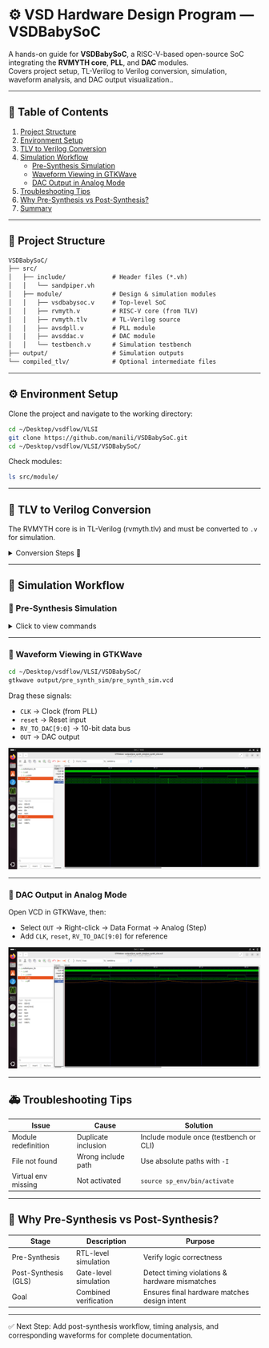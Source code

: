 
# ⚙️ VSD Hardware Design Program — VSDBabySoC

A hands-on guide for **VSDBabySoC**, a RISC-V-based open-source SoC integrating the **RVMYTH core**, **PLL**, and **DAC** modules.  
Covers project setup, TL-Verilog to Verilog conversion, simulation, waveform analysis, and DAC output visualization..

---

## 📘 Table of Contents

1. [Project Structure](#project-structure)
2. [Environment Setup](#environment-setup)
3. [TLV to Verilog Conversion](#tlv-to-verilog-conversion)
4. [Simulation Workflow](#simulation-workflow)
    - [Pre-Synthesis Simulation](#pre-synthesis-simulation)
    - [Waveform Viewing in GTKWave](#waveform-viewing-in-gtkwave)
    - [DAC Output in Analog Mode](#dac-output-in-analog-mode)
5. [Troubleshooting Tips](#troubleshooting-tips)
6. [Why Pre-Synthesis vs Post-Synthesis?](#why-pre-synthesis-vs-post-synthesis)
7. [Summary](#summary)

---

## 🧱 Project Structure

```txt
VSDBabySoC/
├── src/
│   ├── include/             # Header files (*.vh)
│   │   └── sandpiper.vh
│   ├── module/              # Design & simulation modules
│   │   ├── vsdbabysoc.v     # Top-level SoC
│   │   ├── rvmyth.v         # RISC-V core (from TLV)
│   │   ├── rvmyth.tlv       # TL-Verilog source
│   │   ├── avsdpll.v        # PLL module
│   │   ├── avsddac.v        # DAC module
│   │   └── testbench.v      # Simulation testbench
├── output/                  # Simulation outputs
└── compiled_tlv/            # Optional intermediate files
````

---

## ⚙️ Environment Setup

Clone the project and navigate to the working directory:

```bash
cd ~/Desktop/vsdflow/VLSI
git clone https://github.com/manili/VSDBabySoC.git
cd ~/Desktop/vsdflow/VLSI/VSDBabySoC/
```

Check modules:

```bash
ls src/module/
```

---

## 🔧 TLV to Verilog Conversion

The RVMYTH core is in TL-Verilog (rvmyth.tlv) and must be converted to `.v` for simulation.

<details> 
<summary>Conversion Steps 🔧</summary>

```bash
# 1️⃣ Install virtual environment & pip
sudo apt update
sudo apt install python3-venv python3-pip

# 2️⃣ Create & activate virtual environment
cd ~/Desktop/vsdflow/VLSI/VSDBabySoC/
python3 -m venv sp_env
source sp_env/bin/activate

# 3️⃣ Install SandPiper-SaaS
pip install pyyaml click sandpiper-saas

# 4️⃣ Convert TLV → Verilog
sandpiper-saas -i ./src/module/*.tlv -o rvmyth.v --bestsv --noline -p verilog --outdir ./src/module/
```
![](https://github.com/Devichinni20/VSDBabySoC_Week2/blob/6f70c22b76289cf1da0980ae590a11851c3fa5f7/Labs_Part_2/Images/VirtualBox_opensource_tool_ubuntu_02_10_2025_15_37_38.png)

✅ Output: `rvmyth.v` in `src/module/`.

```bash
ls src/module/ | grep rvmyth
```

💡 Activate env before every session:

```bash
source sp_env/bin/activate
```

Deactivate when done:

```bash
deactivate
```

</details>

---

## 🧠 Simulation Workflow

### 🔹 Pre-Synthesis Simulation

<details> 
<summary>Click to view commands</summary>

```bash
cd ~/Desktop/vsdflow/VLSI/VSDBabySoC/
mkdir -p output/pre_synth_sim

iverilog -o output/pre_synth_sim/pre_synth_sim.out \
  -DPRE_SYNTH_SIM \
  -I src/include \
  -I src/module \
  src/module/testbench.v

cd output/pre_synth_sim
./pre_synth_sim.out
```

* `-DPRE_SYNTH_SIM`: Enables pre-synthesis macros

 ![]( https://github.com/Devichinni20/VSDBabySoC_Week2/blob/6f70c22b76289cf1da0980ae590a11851c3fa5f7/Labs_Part_2/Images/VirtualBox_opensource_tool_ubuntu_02_10_2025_16_03_07.png)
* Generates `pre_synth_sim.vcd` for GTKWave

</details>

---

### 🔹 Waveform Viewing in GTKWave

```bash
cd ~/Desktop/vsdflow/VLSI/VSDBabySoC/
gtkwave output/pre_synth_sim/pre_synth_sim.vcd
```

Drag these signals:

* `CLK` → Clock (from PLL)
* `reset` → Reset input
* `RV_TO_DAC[9:0]` → 10-bit data bus
* `OUT` → DAC output


![Waveform ](https://github.com/Devichinni20/VSDBabySoC_Week2/blob/6f70c22b76289cf1da0980ae590a11851c3fa5f7/Labs_Part_2/Images/VirtualBox_opensource_tool_ubuntu_02_10_2025_16_02_30.png)


---

### 🔹 DAC Output in Analog Mode

Open VCD in GTKWave, then:

* Select `OUT` → Right-click → Data Format → Analog (Step)
* Add `CLK`, `reset`, `RV_TO_DAC[9:0]` for reference


![DAC Analog](https://github.com/Devichinni20/VSDBabySoC_Week2/blob/6f70c22b76289cf1da0980ae590a11851c3fa5f7/Labs_Part_2/Images/VirtualBox_opensource_tool_ubuntu_02_10_2025_16_06_27.png)


---

## 🚑 Troubleshooting Tips

| Issue               | Cause               | Solution                               |
| ------------------- | ------------------- | -------------------------------------- |
| Module redefinition | Duplicate inclusion | Include module once (testbench or CLI) |
| File not found      | Wrong include path  | Use absolute paths with `-I`           |
| Virtual env missing | Not activated       | `source sp_env/bin/activate`           |

---

## 🎯 Why Pre-Synthesis vs Post-Synthesis?

| Stage                | Description           | Purpose                                        |
| -------------------- | --------------------- | ---------------------------------------------- |
| Pre-Synthesis        | RTL-level simulation  | Verify logic correctness                       |
| Post-Synthesis (GLS) | Gate-level simulation | Detect timing violations & hardware mismatches |
| Goal                 | Combined verification | Ensures final hardware matches design intent   |

---



✅ Next Step: Add post-synthesis workflow, timing analysis, and corresponding waveforms for complete documentation.







